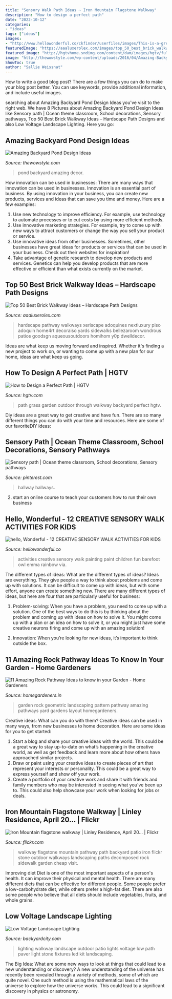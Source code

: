 ```yaml
---
title: "Sensory Walk Path Ideas ~ Iron Mountain Flagstone Walkway"
description: "How to design a perfect path"
date: "2022-10-12"
categories:
- "ideas"
tags: ["ideas"]
images:
- "http://www.hellowonderful.co/ckfinder/userfiles/images/This-is-a-great-way-to-paint-with-children.jpg"
featuredImage: "https://aaaluxerolex.com/images/top_50_best_brick_walkway_ideas_-_hardscape_path_designs_2.jpg"
featured_image: "http://hgtvhome.sndimg.com/content/dam/images/hgtv/fullset/2011/3/15/0/TS-89598312_backyard-path-walkway_s3x4.jpg.rend.hgtvcom.616.822.suffix/1400961926169.jpeg"
image: "http://thewowstyle.com/wp-content/uploads/2016/04/Amazing-Backyard-Pond-Design-Ideas-800x510.jpg"
ShowToc: true
author: "Sallie Weissnat"
---
```



How to write a good blog post?
There are a few things you can do to make your blog post better. You can use keywords, provide additional information, and include useful images.

	

		
searching about Amazing Backyard Pond Design Ideas you've visit to the right web. We have 8 Pictures about Amazing Backyard Pond Design Ideas like Sensory path | Ocean theme classroom, School decorations, Sensory pathways, Top 50 Best Brick Walkway Ideas – Hardscape Path Designs and also Low Voltage Landscape Lighting. Here you go:
		
    
## Amazing Backyard Pond Design Ideas

<img loading=lazy src="http://thewowstyle.com/wp-content/uploads/2016/04/Amazing-Backyard-Pond-Design-Ideas-800x510.jpg" onerror="this.onerror=null;this.src='https://tse1.mm.bing.net/th?id=OIP.6SJaE9L5i8Gycsem3LLDEQHaEu&amp;pid=15.1';" alt="Amazing Backyard Pond Design Ideas">

_Source: thewowstyle.com_

>pond backyard amazing decor. 

	

How innovation can be used in businesses: There are many ways that innovation can be used in businesses.
Innovation is an essential part of business. By using innovation in your business, you can create new products, services and ideas that can save you time and money. Here are a few examples: 
1. Use new technology to improve efficiency. For example, use technology to automate processes or to cut costs by using more efficient methods. 
2. Use innovative marketing strategies. For example, try to come up with new ways to attract customers or change the way you sell your product or service. 
3. Use innovative ideas from other businesses. Sometimes, other businesses have great ideas for products or services that can be used in your business. Check out their websites for inspiration! 
4. Take advantage of genetic research to develop new products and services. Genetics can help you develop products that are more effective or efficient than what exists currently on the market.

    
## Top 50 Best Brick Walkway Ideas – Hardscape Path Designs

<img loading=lazy src="https://aaaluxerolex.com/images/top_50_best_brick_walkway_ideas_-_hardscape_path_designs_2.jpg" onerror="this.onerror=null;this.src='https://tse3.mm.bing.net/th?id=OIP.rkaISPEtr-wKvlONGu5bvgAAAA&amp;pid=15.1';" alt="Top 50 Best Brick Walkway Ideas – Hardscape Path Designs">

_Source: aaaluxerolex.com_

>hardscape pathway walkways xeriscape adoquines nextluxury piso adoquin home4rt decoraiso yards sidewalks bellezaroom wondrous patios goodsgn aqueousoutdoors homihom y0p dwelldecor. 

	

Ideas are what keep us moving forward and inspired. Whether it's finding a new project to work on, or wanting to come up with a new plan for our home, ideas are what keep us going.

    
## How To Design A Perfect Path | HGTV

<img loading=lazy src="http://hgtvhome.sndimg.com/content/dam/images/hgtv/fullset/2011/3/15/0/TS-89598312_backyard-path-walkway_s3x4.jpg.rend.hgtvcom.616.822.suffix/1400961926169.jpeg" onerror="this.onerror=null;this.src='https://tse4.mm.bing.net/th?id=OIP.MzYJGKMvUxoZeNjQ44XYvwHaJ4&amp;pid=15.1';" alt="How to Design a Perfect Path | HGTV">

_Source: hgtv.com_

>path grass garden outdoor through walkway backyard perfect hgtv. 

	

Diy ideas are a great way to get creative and have fun. There are so many different things you can do with your time and resources. Here are some of our favoriteDIY ideas:

    
## Sensory Path | Ocean Theme Classroom, School Decorations, Sensory Pathways

<img loading=lazy src="https://i.pinimg.com/736x/5f/c6/8e/5fc68eb4fcc80aeb9ce284313f9c0858.jpg" onerror="this.onerror=null;this.src='https://tse1.mm.bing.net/th?id=OIP.oU5BMvT7gs-UsQlPn8dUoAHaJ3&amp;pid=15.1';" alt="Sensory path | Ocean theme classroom, School decorations, Sensory pathways">

_Source: pinterest.com_

>hallway hallways. 

	

2. start an online course to teach your customers how to run their own business 

    
## Hello, Wonderful - 12 CREATIVE SENSORY WALK ACTIVITIES FOR KIDS

<img loading=lazy src="http://www.hellowonderful.co/ckfinder/userfiles/images/This-is-a-great-way-to-paint-with-children.jpg" onerror="this.onerror=null;this.src='https://tse2.mm.bing.net/th?id=OIP.WLi3xT2WoYoK1einn78BOgHaM4&amp;pid=15.1';" alt="hello, Wonderful - 12 CREATIVE SENSORY WALK ACTIVITIES FOR KIDS">

_Source: hellowonderful.co_

>activities creative sensory walk painting paint children fun barefoot owl emma rainbow via. 

	

The different types of ideas: What are the different types of ideas?
Ideas are everything. They give people a way to think about problems and come up with solutions. It can be difficult to come up with ideas, but with some effort, anyone can create something new. There are many different types of ideas, but here are four that are particularly useful for business:
1. Problem-solving: When you have a problem, you need to come up with a solution. One of the best ways to do this is by thinking about the problem and coming up with ideas on how to solve it. You might come up with a plan or an idea on how to solve it, or you might just have some creative neurons firing and come up with an amazing solution!

2. Innovation: When you’re looking for new ideas, it’s important to think outside the box.

    
## 11 Amazing Rock Pathway Ideas To Know In Your Garden - Home Gardeners

<img loading=lazy src="http://homegardeners.in/wp-content/uploads/2017/09/Geometric-Pattern-1.jpg" onerror="this.onerror=null;this.src='https://tse2.mm.bing.net/th?id=OIP.jwQZR6I4YMJJCaY29hbCSQHaLK&amp;pid=15.1';" alt="11 Amazing Rock Pathway Ideas to know in your Garden - Home Gardeners">

_Source: homegardeners.in_

>garden rock geometric landscaping pattern pathway amazing pathways yard gardens layout homegardeners. 

	

Creative ideas: What can you do with them?
Creative ideas can be used in many ways, from new businesses to home decoration. Here are some ideas for you to get started: 
1. Start a blog and share your creative ideas with the world. This could be a great way to stay up-to-date on what’s happening in the creative world, as well as get feedback and learn more about how others have approached similar projects. 
2. Draw or paint using your creative ideas to create pieces of art that represent your interests or personality. This could be a great way to express yourself and show off your work. 
3. Create a portfolio of your creative work and share it with friends and family members who may be interested in seeing what you’ve been up to. This could also help showcase your work when looking for jobs or deals. 

    
## Iron Mountain Flagstone Walkway | Linley Residence, April 20… | Flickr

<img loading=lazy src="https://c1.staticflickr.com/5/4062/4544138134_a3fd7c29a7_b.jpg" onerror="this.onerror=null;this.src='https://tse3.mm.bing.net/th?id=OIP.8zQmFwh704trKuu7Zw3QlQHaJ4&amp;pid=15.1';" alt="Iron Mountain flagstone walkway | Linley Residence, April 20… | Flickr">

_Source: flickr.com_

>walkway flagstone mountain pathway path backyard patio iron flickr stone outdoor walkways landscaping paths decomposed rock sidewalk garden cheap visit. 

	

Improving diet
Diet is one of the most important aspects of a person's health. It can improve their physical and mental health. There are many different diets that can be effective for different people. Some people prefer a low-carbohydrate diet, while others prefer a high-fat diet. There are also some people who believe that all diets should include vegetables, fruits, and whole grains.

    
## Low Voltage Landscape Lighting

<img loading=lazy src="http://www.backyardcity.com/Images/KLI/Scene-Walkway.jpg" onerror="this.onerror=null;this.src='https://tse1.mm.bing.net/th?id=OIP.WhiCH0jX9ndikWmEhTlbRAHaFG&amp;pid=15.1';" alt="Low Voltage Landscape Lighting">

_Source: backyardcity.com_

>lighting walkway landscape outdoor patio lights voltage low path paver light stone fixtures led kit landscaping. 

	

The Big Idea: What are some new ways to look at things that could lead to a new understanding or discovery?
A new understanding of the universe has recently been revealed through a variety of methods, some of which are quite novel. One such method is using the mathematical laws of the universe to explore how the universe works. This could lead to a significant discovery in physics or astronomy.

